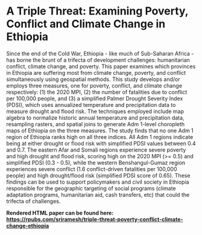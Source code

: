 # A Triple Threat: Examining Poverty, Conflict and Climate Change in Ethiopia
Since the end of the Cold War, Ethiopia - like much of Sub-Saharan Africa - has borne the brunt of a trifecta of development challenges: humanitarian conflict, climate change, and poverty. This paper examines which provinces in Ethiopia are suffering most from climate change, poverty, and conflict simultaneously using geospatial methods. This study develops and/or employs three measures, one for poverty, conflict, and climate change respectively: (1) the 2020 MPI, (2) the number of fatalities due to conflict per 100,000 people, and (3) a simplified Palmer Drought Severity Index (PDSI), which uses annualized temperature and precipitation data to measure drought and flood risk. The techniques employed include map algebra to normalize historic annual temperature and precipitation data, resampling rasters, and spatial joins to generate Adm 1-level choropleth maps of Ethiopia on the three measures. The study finds that no one Adm 1 region of Ethiopia ranks high on all three indices. All Adm 1 regions indicate being at either drought or flood risk with simplified PDSI values between 0.4 and 0.7. The eastern Afar and Somali regions experience severe poverty and high drought and flood risk, scoring high on the 2020 MPI (>= 0.5) and simplified PDSI (0.3 - 0.5), while the western Benshangul-Gumaz region experiences severe conflict (1.6 conflict-driven fatalities per 100,000 people) and high drought/flood risk (simplified PDSI score of 0.65). These findings can be used to support policymakers and civil society in Ethiopia responsible for the geographic targeting of social programs (climate adaptation programs, humanitarian aid, cash transfers, etc) that could the trifecta of challenges.

**Rendered HTML paper can be found here: https://rpubs.com/sriramesh/triple-threat-poverty-conflict-climate-change-ethiopia**
